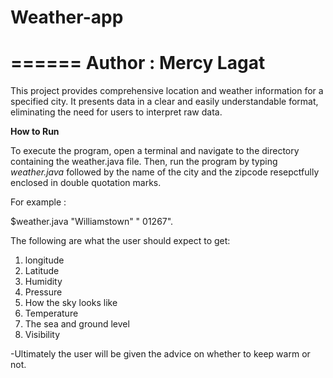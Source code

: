 # Weather-app
======
Author : Mercy Lagat
======
This project provides comprehensive location and weather information for a specified city. It presents data in a clear and easily understandable format, eliminating the need for users to interpret raw data.

**How to Run**

To execute the program, open a terminal and navigate to the directory containing the weather.java file. Then, run the program by typing  _weather.java_ followed by the name of the city and the zipcode resepctfully enclosed in double quotation marks. 

For example : 
 
 $weather.java "Williamstown" " 01267".

The following are what the user should expect to get: 
1. longitude
2. Latitude
3. Humidity 
4. Pressure
5. How the sky looks like
6. Temperature 
7. The sea and ground level
8. Visibility 

-Ultimately the user will be given the advice on whether to keep warm or not. 
